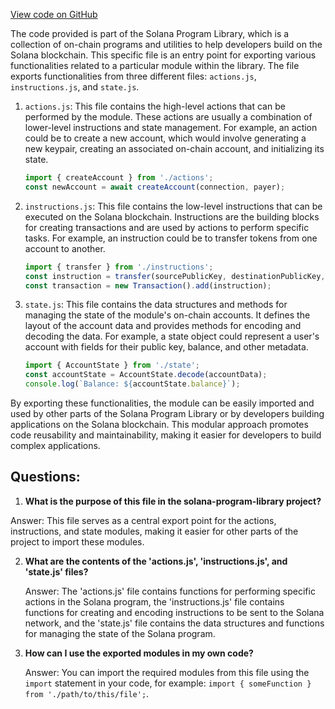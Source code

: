 [View code on GitHub](https://github.com/solana-labs/solana-program-library/token/js/src/extensions/defaultAccountState/index.ts)

The code provided is part of the Solana Program Library, which is a collection of on-chain programs and utilities to help developers build on the Solana blockchain. This specific file is an entry point for exporting various functionalities related to a particular module within the library. The file exports functionalities from three different files: `actions.js`, `instructions.js`, and `state.js`.

1. `actions.js`: This file contains the high-level actions that can be performed by the module. These actions are usually a combination of lower-level instructions and state management. For example, an action could be to create a new account, which would involve generating a new keypair, creating an associated on-chain account, and initializing its state.

   ```javascript
   import { createAccount } from './actions';
   const newAccount = await createAccount(connection, payer);
   ```

2. `instructions.js`: This file contains the low-level instructions that can be executed on the Solana blockchain. Instructions are the building blocks for creating transactions and are used by actions to perform specific tasks. For example, an instruction could be to transfer tokens from one account to another.

   ```javascript
   import { transfer } from './instructions';
   const instruction = transfer(sourcePublicKey, destinationPublicKey, amount);
   const transaction = new Transaction().add(instruction);
   ```

3. `state.js`: This file contains the data structures and methods for managing the state of the module's on-chain accounts. It defines the layout of the account data and provides methods for encoding and decoding the data. For example, a state object could represent a user's account with fields for their public key, balance, and other metadata.

   ```javascript
   import { AccountState } from './state';
   const accountState = AccountState.decode(accountData);
   console.log(`Balance: ${accountState.balance}`);
   ```

By exporting these functionalities, the module can be easily imported and used by other parts of the Solana Program Library or by developers building applications on the Solana blockchain. This modular approach promotes code reusability and maintainability, making it easier for developers to build complex applications.
## Questions: 
 1. **What is the purpose of this file in the solana-program-library project?**

   Answer: This file serves as a central export point for the actions, instructions, and state modules, making it easier for other parts of the project to import these modules.

2. **What are the contents of the 'actions.js', 'instructions.js', and 'state.js' files?**

   Answer: The 'actions.js' file contains functions for performing specific actions in the Solana program, the 'instructions.js' file contains functions for creating and encoding instructions to be sent to the Solana network, and the 'state.js' file contains the data structures and functions for managing the state of the Solana program.

3. **How can I use the exported modules in my own code?**

   Answer: You can import the required modules from this file using the `import` statement in your code, for example: `import { someFunction } from './path/to/this/file';`.